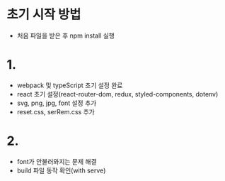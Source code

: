 

# 초기 시작 방법
- 처음 파일을 받은 후 npm install 실행

# 1.
- webpack 및 typeScript 초기 설정 완료
- react 초기 설정(react-router-dom, redux, styled-components, dotenv)
- svg, png, jpg, font 설정 추가
- reset.css, serRem.css 추가

# 2.
- font가 안불러와지는 문제 해결
- build 파일 동작 확인(with serve)